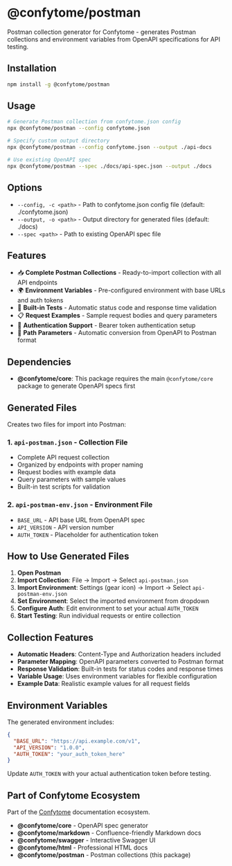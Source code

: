 # @confytome/postman

Postman collection generator for Confytome - generates Postman collections and environment variables from OpenAPI specifications for API testing.

## Installation

```bash
npm install -g @confytome/postman
```

## Usage

```bash
# Generate Postman collection from confytome.json config
npx @confytome/postman --config confytome.json

# Specify custom output directory
npx @confytome/postman --config confytome.json --output ./api-docs

# Use existing OpenAPI spec
npx @confytome/postman --spec ./docs/api-spec.json --output ./docs
```

## Options

- `--config, -c <path>` - Path to confytome.json config file (default: ./confytome.json)
- `--output, -o <path>` - Output directory for generated files (default: ./docs)
- `--spec <path>` - Path to existing OpenAPI spec file

## Features

- 📥 **Complete Postman Collections** - Ready-to-import collection with all API endpoints
- 🌍 **Environment Variables** - Pre-configured environment with base URLs and auth tokens
- 🧪 **Built-in Tests** - Automatic status code and response time validation
- 📋 **Request Examples** - Sample request bodies and query parameters
- 🔐 **Authentication Support** - Bearer token authentication setup
- 🎯 **Path Parameters** - Automatic conversion from OpenAPI to Postman format

## Dependencies

- **@confytome/core**: This package requires the main `@confytome/core` package to generate OpenAPI specs first

## Generated Files

Creates two files for import into Postman:

### 1. `api-postman.json` - Collection File
- Complete API request collection
- Organized by endpoints with proper naming
- Request bodies with example data
- Query parameters with sample values
- Built-in test scripts for validation

### 2. `api-postman-env.json` - Environment File
- `BASE_URL` - API base URL from OpenAPI spec
- `API_VERSION` - API version number
- `AUTH_TOKEN` - Placeholder for authentication token

## How to Use Generated Files

1. **Open Postman**
2. **Import Collection**: File → Import → Select `api-postman.json`
3. **Import Environment**: Settings (gear icon) → Import → Select `api-postman-env.json`
4. **Set Environment**: Select the imported environment from dropdown
5. **Configure Auth**: Edit environment to set your actual `AUTH_TOKEN`
6. **Start Testing**: Run individual requests or entire collection

## Collection Features

- **Automatic Headers**: Content-Type and Authorization headers included
- **Parameter Mapping**: OpenAPI parameters converted to Postman format
- **Response Validation**: Built-in tests for status codes and response times
- **Variable Usage**: Uses environment variables for flexible configuration
- **Example Data**: Realistic example values for all request fields

## Environment Variables

The generated environment includes:

```json
{
  "BASE_URL": "https://api.example.com/v1",
  "API_VERSION": "1.0.0", 
  "AUTH_TOKEN": "your_auth_token_here"
}
```

Update `AUTH_TOKEN` with your actual authentication token before testing.

## Part of Confytome Ecosystem

Part of the [Confytome](https://github.com/n-ae/confytome) documentation ecosystem.

- **@confytome/core** - OpenAPI spec generator
- **@confytome/markdown** - Confluence-friendly Markdown docs
- **@confytome/swagger** - Interactive Swagger UI
- **@confytome/html** - Professional HTML docs
- **@confytome/postman** - Postman collections (this package)